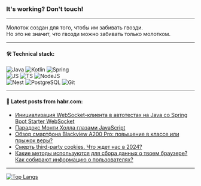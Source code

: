 ### It's working? Don't touch!

---
Молоток создан для того, чтобы им забивать гвозди. <br>
Но это не значит, что гвозди можно забивать только молотком.

---

#### 🛠️ Technical stack:

![Java](https://img.shields.io/badge/Java-informational?logo=Oracle&style=flat&logoColor=white&color=FF4500)
![Kotlin](https://img.shields.io/badge/Kotlin-informational?logo=Kotlin&style=flat&logoColor=white&color=774D97)
![Spring](https://img.shields.io/badge/SpringBoot-informational?logo=SpringBoot&style=flat&logoColor=white&color=6DB33F) <br>
![JS](https://img.shields.io/badge/JS-informational?logo=javaScript&style=flat&logoColor=black&color=F7Df1E)
![TS](https://img.shields.io/badge/TypeScript-informational?logo=typeScript&style=flat&logoColor=black&color=0667A8)
![NodeJS](https://img.shields.io/badge/NodeJS-informational?logo=node.js&style=flat&logoColor=white&color=70A760) <br>
![Nest](https://img.shields.io/badge/NestJS-informational?logo=NestJS&style=flat&logoColor=white&color=E0234E)
![PostgreSQL](https://img.shields.io/badge/PostgreSQL-informational?logo=PostgreSQL&style=flat&logoColor=white&color=DAA520)
![Git](https://img.shields.io/badge/Git-informational?logo=git&style=flat&logoColor=white&color=778899)

___

#### 💬 Latest posts from habr.com:

<!-- BLOG-POST-LIST:START -->
- [Инициализация WebSocket-клиента в автотестах на Java cо Spring Boot Starter WebSocket](https://habr.com/ru/articles/773272/?utm_source=habrahabr&utm_medium=rss&utm_campaign=773272)
- [Парадокс Монти Холла глазами JavaScript](https://habr.com/ru/articles/773270/?utm_source=habrahabr&utm_medium=rss&utm_campaign=773270)
- [Обзор смартфона Blackview A200 Pro: повышение в классе или прыжок веры?](https://habr.com/ru/articles/773266/?utm_source=habrahabr&utm_medium=rss&utm_campaign=773266)
- [Смерть third-party cookies. Что ждет нас в 2024?](https://habr.com/ru/articles/773260/?utm_source=habrahabr&utm_medium=rss&utm_campaign=773260)
- [Какие методы используются для сбора данных о твоем браузере? Как собирают информацию о пользователях?](https://habr.com/ru/articles/773242/?utm_source=habrahabr&utm_medium=rss&utm_campaign=773242)
<!-- BLOG-POST-LIST:END -->

---
[![Top Langs](https://github-readme-stats-git-master-advtsetting-gmailcom.vercel.app/api/top-langs/?username=zloylis&langs_count=10&hide_title=false&title_color=e6edf3&size_weight=0.5&count_weight=0.5&layout=compact&hide_border=true&theme=dracula)](https://github.com/zloylis)

<!-- ![GitHub stats](https://github-readme-stats-git-master-advtsetting-gmailcom.vercel.app/api?username=zloylis&show_icons=true&hide_border=true&theme=dracula&hide_title=true&include_all_commits=true&count_private=true&hide=contribs&hide_rank=true) -->
